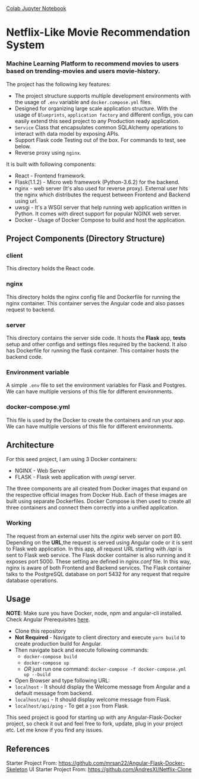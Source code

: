 # 
[Colab Jupyter Notebook](https://colab.research.google.com/github/ml-heroes/movie-recom/blob/master/ml/movie-recom.ipynb)

# Netflix-Like Movie Recommendation System

### Machine Learning Platform to recommend movies to users based on trending-movies and users movie-history.

The project has the following key features:

- The project structure supports multiple development environments with the usage of `.env`
  variable and `docker.compose.yml` files.
- Designed for organizing large scale application structure. With the usage of `Blueprints`,
  `application factory` and different configs, you can easily extend this seed project to any
  Production ready application.
- `Service` Class that encapsulates common SQLAlchemy operations to interact with data model by
  exposing APIs.
- Support Flask code Testing out of the box. For commands to test, see below.
- Reverse proxy using `nginx`.

It is built with following components:

- React - Frontend framework.
- Flask(1.1.2) - Micro web framework (Python-3.6.2) for the backend.
- nginx - web server (It's also used for reverse proxy). External user hits the nginx which distributes the request between Frontend and Backend using url.
- uwsgi - It's a WSGI server that help running web application written in Python. It comes with direct support for popular NGINX web server.
- Docker - Usage of Docker Compose to build and host the application.

## Project Components (Directory Structure)

### client

This directory holds the React code.

### nginx

This directory holds the nginx config file and Dockerfile for running the nginx container. This container serves the Angular code and also passes request to backend.

### server

This directory contains the server side code. It hosts the **Flask** app, **tests** setup and
other configs and settings files required by the backend. It also has Dockerfile for running the
flask container. This container hosts the backend code.

### Environment variable

A simple `.env` file to set the environment variables for Flask and Postgres. We can have multiple
versions of this file for different environments.

### docker-compose.yml

This file is used by the Docker to create the containers and run your app. We can have multiple
versions of this file for different environments.

## Architecture

For this seed project, I am using 3 Docker containers:

- NGINX - Web Server
- FLASK - Flask web application with _uwsgi_ server.

The three components are all created from Docker images that expand on the respective official
images from Docker Hub. Each of these images are built using separate Dockerfiles. Docker Compose
is then used to create all three containers and connect them correctly into a unified application.

### Working

The request from an external user hits the _nginx_ web server on port 80. Depending on the
**URL**,the request is served using Angular code or it is sent to Flask web application. In this
app, all request URL starting with _/api_ is sent to Flask web service. The Flask docker
container is also running and it exposes port 5000. These setting are defined in _nginx.conf_
file. In this way, nginx is aware of both Frontend and Backend services. The Flask container
talks to the PostgreSQL database on port 5432 for any request that require database operations.

## Usage

**NOTE**: Make sure you have Docker, node, npm and angular-cli installed. Check Angular
Prerequisites [here](https://github.com/angular/angular-cli#prerequisites).

- Clone this repository
- **Not Required** - Navigate to client directory and execute `yarn build` to create production build for Angular.
- Then navigate back and execute following commands:
  - `docker-compose build`
  - `docker-compose up`
  - _OR_ just run one command: `docker-compose -f docker-compose.yml up --build`
- Open Browser and type following URL:
- `localhost` - It should display the Welcome message from Angular and a default message from
  backend.
- `localhost/api` - It should display welcome message from Flask.
- `localhost/api/ping` - To get a `json` from Flask.

This seed project is good for starting up with any Angular-Flask-Docker project, so check it out and feel free to fork, update, plug in your project etc. Let me know if you find any issues.

## References

Starter Project From: https://github.com/mrsan22/Angular-Flask-Docker-Skeleton
UI Starter Project From: https://github.com/AndresXI/Netflix-Clone
